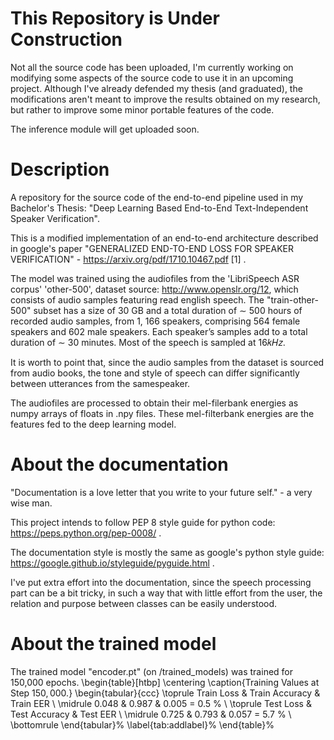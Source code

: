 # This Repository is Under Construction
Not all the source code has been uploaded, I'm currently working on modifying some aspects of the source code 
to use it in an upcoming project. Although I've already defended my thesis (and graduated), the modifications aren't meant to
improve the results obtained on my research, but rather to improve some minor portable features of the code.

The inference module will get uploaded soon. 

# Description
A repository for the source code of the end-to-end pipeline used in my Bachelor's Thesis: "Deep Learning Based End-to-End Text-Independent Speaker Verification".

This is a modified implementation of an end-to-end architecture described in google's paper "GENERALIZED END-TO-END LOSS FOR SPEAKER VERIFICATION" - https://arxiv.org/pdf/1710.10467.pdf [1] . 

The model was trained using the audiofiles from the 'LibriSpeech ASR corpus' 'other-500', dataset source: http://www.openslr.org/12, which consists of audio samples
featuring read english speech. The "train-other-500" subset has a size of 30 GB and a total duration of ∼ 500 hours of recorded audio samples, from 1, 166 speakers,
comprising 564 female speakers and 602 male speakers. Each speaker’s samples add to a total duration of ∼ 30 minutes. Most of the speech is sampled at 16𝑘𝐻𝑧.

It is worth to point that, since the audio samples from the dataset is sourced from audio books, the tone and style of speech can differ significantly between utterances from the samespeaker.

The audiofiles are processed to obtain their mel-filerbank energies as numpy arrays of floats
in .npy files. These mel-filterbank energies are the features fed to the deep learning model.

# About the documentation
"Documentation is a love letter that you write to your future self." - a very wise man.

This project intends to follow PEP 8 style guide for python code: https://peps.python.org/pep-0008/ .

The documentation style is mostly the same as google's python style guide: https://google.github.io/styleguide/pyguide.html .

I've put extra effort into the documentation, since the speech processing part can be a bit tricky, in such a way that with little effort from the user, the relation and purpose between classes can be easily understood. 

# About the trained model 
The trained model "encoder.pt" (on /trained_models) was trained for 150,000 epochs. 
\begin{table}[htbp]
  \centering
  \caption{Training Values at Step $150, 000$.}
    \begin{tabular}{ccc}
    \toprule
    Train Loss  & Train Accuracy & Train EER \\
    \midrule
    0.048 	   & 0.987 	& 0.005 =  0.5 \% \\
    \toprule
    Test Loss  & Test Accuracy & Test EER \\
    \midrule
    0.725 	   & 0.793 	& 0.057 =  5.7 \% \\	
    \bottomrule
    \end{tabular}%
  \label{tab:addlabel}%
\end{table}%
